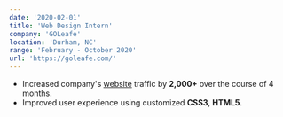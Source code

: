```yaml
---
date: '2020-02-01'
title: 'Web Design Intern'
company: 'GOLeafe'
location: 'Durham, NC'
range: 'February - October 2020'
url: 'https://goleafe.com/'
---
```


- Increased company's <a href="https://goleafe.com/">website</a> traffic by <b>2,000+</b> over the course of 4 months.
- Improved user experience using customized <b>CSS3</b>, <b>HTML5</b>.
